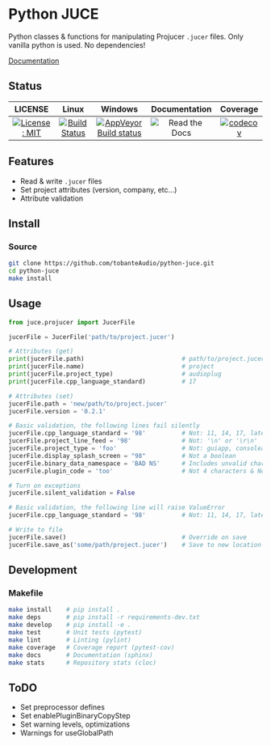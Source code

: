 # Python JUCE

Python classes & functions for manipulating Projucer `.jucer` files. Only vanilla python is used. No dependencies!

[Documentation](https://python-juce.readthedocs.io/en/latest)

## Status

|                                                   LICENSE                                                   |                                                             Linux                                                             |                                                                        Windows                                                                        |                            Documentation                             |                                                                  Coverage                                                                  |
| :---------------------------------------------------------------------------------------------------------: | :---------------------------------------------------------------------------------------------------------------------------: | :---------------------------------------------------------------------------------------------------------------------------------------------------: | :------------------------------------------------------------------: | :----------------------------------------------------------------------------------------------------------------------------------------: |
| [![License: MIT](https://img.shields.io/badge/License-MIT-yellow.svg)](https://opensource.org/licenses/MIT) | [![Build Status](https://travis-ci.org/tobanteAudio/modEQ.svg?branch=master)](https://travis-ci.org/tobanteAudio/python-juce) | [![AppVeyor Build status](https://img.shields.io/appveyor/ci/tobanteAudio/python-juce.svg)](https://ci.appveyor.com/project/tobanteAudio/python-juce) | ![Read the Docs](https://img.shields.io/readthedocs/python-juce.svg) | [![codecov](https://codecov.io/gh/tobanteAudio/python-juce/branch/master/graph/badge.svg)](https://codecov.io/gh/tobanteAudio/python-juce) |

## Features

- Read & write `.jucer` files
- Set project attributes (version, company, etc...)
- Attribute validation

## Install

### Source

```sh
git clone https://github.com/tobanteAudio/python-juce.git
cd python-juce
make install
```

## Usage

```python
from juce.projucer import JucerFile

jucerFile = JucerFile('path/to/project.jucer')

# Attributes (get)
print(jucerFile.path)                           # path/to/project.jucer
print(jucerFile.name)                           # project
print(jucerFile.project_type)                   # audioplug
print(jucerFile.cpp_language_standard)          # 17

# Attributes (set)
jucerFile.path = 'new/path/to/project.jucer'
jucerFile.version = '0.2.1'

# Basic validation, the following lines fail silently
jucerFile.cpp_language_standard = '98'          # Not: 11, 14, 17, latest
jucerFile.project_line_feed = '98'              # Not: '\n' or '\r\n'
jucerFile.project_type = 'foo'                  # Not: guiapp, consoleapp, library, dll, audioplug
jucerFile.display_splash_screen = "98"          # Not a boolean
jucerFile.binary_data_namespace = 'BAD NS'      # Includes unvalid char (space)
jucerFile.plugin_code = 'too'                   # Not 4 characters & No upper case

# Turn on exceptions
jucerFile.silent_validation = False

# Basic validation, the following line will raise ValueError
jucerFile.cpp_language_standard = '98'          # Not: 11, 14, 17, latest

# Write to file
jucerFile.save()                                # Override on save
jucerFile.save_as('some/path/project.jucer')    # Save to new location

```

## Development

### Makefile

```sh
make install    # pip install .
make deps       # pip install -r requirements-dev.txt
make develop    # pip install -e .
make test       # Unit tests (pytest)
make lint       # Linting (pylint)
make coverage   # Coverage report (pytest-cov)
make docs       # Documentation (sphinx)
make stats      # Repository stats (cloc)
```

## ToDO

- Set preprocessor defines
- Set enablePluginBinaryCopyStep
- Set warning levels, optimizations
- Warnings for useGlobalPath
